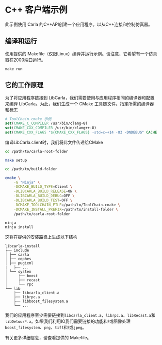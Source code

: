 C++ 客户端示例
==================

此示例使用 Carla 的C++API创建一个应用程序，以从C++连接和控制仿真器。

编译和运行
---------------

使用提供的 Makefile（仅限Linux）编译并运行示例。请注意，它希望有一个仿真器在2000端口运行。

```
make run
```

它的工作原理
------------

为了将应用程序链接到 LibCarla，我们需要使用与应用程序相同的编译器和配置来编译 LibCarla。为此，我们生成一个 CMake 工具链文件，指定所需的编译器和标志

```cmake
# ToolChain.cmake 示例
set(CMAKE_C_COMPILER /usr/bin/clang-8)
set(CMAKE_CXX_COMPILER /usr/bin/clang++-8)
set(CMAKE_CXX_FLAGS "${CMAKE_CXX_FLAGS} -std=c++14 -O3 -DNDEBUG" CACHE STRING "" FORCE)
```

编译LibCarla.client时，我们将此文件传递给CMake

```sh
cd /path/to/carla-root-folder

make setup

cd /path/to/build-folder

cmake \
    -G "Ninja" \
    -DCMAKE_BUILD_TYPE=Client \
    -DLIBCARLA_BUILD_RELEASE=ON \
    -DLIBCARLA_BUILD_DEBUG=OFF \
    -DLIBCARLA_BUILD_TEST=OFF \
    -DCMAKE_TOOLCHAIN_FILE=/path/to/ToolChain.cmake \
    -DCMAKE_INSTALL_PREFIX=/path/to/install-folder \
    /path/to/carla-root-folder

ninja
ninja install
```

这将在提供的安装路径上生成以下结构

```
libcarla-install
├── include
│ ├── carla
│ ├── cephes
│ ├── pugixml
|   ├── ...
│ └── system
│     ├── boost
│     ├── recast
│     └── rpc
└── lib
    ├── libcarla_client.a
    ├── librpc.a
    ├── libboost_filesystem.a
    └── ...
```

我们的应用程序至少需要链接到`libcarla_client.a`，`librpc.a`、`libRecast.a`和`libDetour*.a`。如果我们利用IO我们需要链接的功能和/或图像处理`boost_filesystem`、`png`、`tiff`和/或`jpeg`。

有关更多详细信息，请查看提供的 Makefile。
